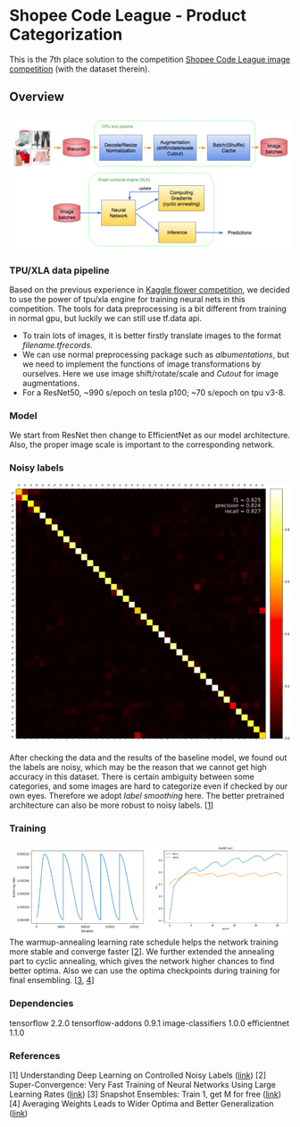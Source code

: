 
# Shopee Code League - Product Categorization
This is the 7th place solution to the competition [Shopee Code League image competition](https://www.kaggle.com/c/shopee-product-detection-open) (with the dataset therein).

## Overview
<img src="imgs/img1.png" alt="drawing" width="900"/>

### TPU/XLA data pipeline
Based on the previous experience in [Kaggle flower competition](https://www.kaggle.com/c/flower-classification-with-tpus/), we decided to use the power of tpu/xla engine for training neural nets in this competition. The tools for data preprocessing is a bit different from training in normal gpu, but luckily we can still use tf.data api.
* To train lots of images, it is better firstly translate images to the format _filename.tfrecords_.
* We can use normal preprocessing package such as _albumentations_, but we need to implement the functions of image transformations by ourselves. Here we use image shift/rotate/scale and _Cutout_ for image augmentations.
* For a ResNet50, ~990 s/epoch on tesla p100; ~70 s/epoch on tpu v3-8.

### Model
We start from ResNet then change to EfficientNet as our model architecture. Also, the proper image scale is important to the corresponding network.

### Noisy labels
<img src="imgs/img2.png" alt="drawing" width="700"/><br><br>
After checking the data and the results of the baseline model, we found out the labels are noisy, which may be the reason that we cannot get high accuracy in this dataset. There is certain ambiguity between some categories, and some images are hard to categorize even if checked by our own eyes. Therefore we adopt _label smoothing_ here. The better pretrained architecture can also be more robust to noisy labels. [[1](https://ai.googleblog.com/2020/08/understanding-deep-learning-on.html)]

### Training
<img src="imgs/img3.png" alt="drawing" width="900"/><br>
The warmup-annealing learning rate schedule helps the network training more stable and converge faster [[2](https://arxiv.org/abs/1708.07120)]. We further extended the annealing part to cyclic annealing, which gives the network higher chances to find better optima. Also we can use the optima checkpoints during training for final ensembling. [[3](https://arxiv.org/abs/1704.00109), [4](https://arxiv.org/abs/1803.05407)]

### Dependencies
tensorflow 2.2.0
tensorflow-addons 0.9.1
image-classifiers 1.0.0
efficientnet 1.1.0

### References
[1] Understanding Deep Learning on Controlled Noisy Labels ([link](https://ai.googleblog.com/2020/08/understanding-deep-learning-on.html))
[2] Super-Convergence: Very Fast Training of Neural Networks Using Large Learning Rates ([link](https://arxiv.org/abs/1708.07120))
[3] Snapshot Ensembles: Train 1, get M for free ([link](https://arxiv.org/abs/1704.00109))
[4] Averaging Weights Leads to Wider Optima and Better Generalization ([link](https://arxiv.org/abs/1803.05407))
